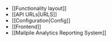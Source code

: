 * [[Functionality layout]]
* [[API URLs|URLS]]
* [[Configuration|Config]]
* [[Frontend]]
* [[Mailpile Analytics Reporting System]]
